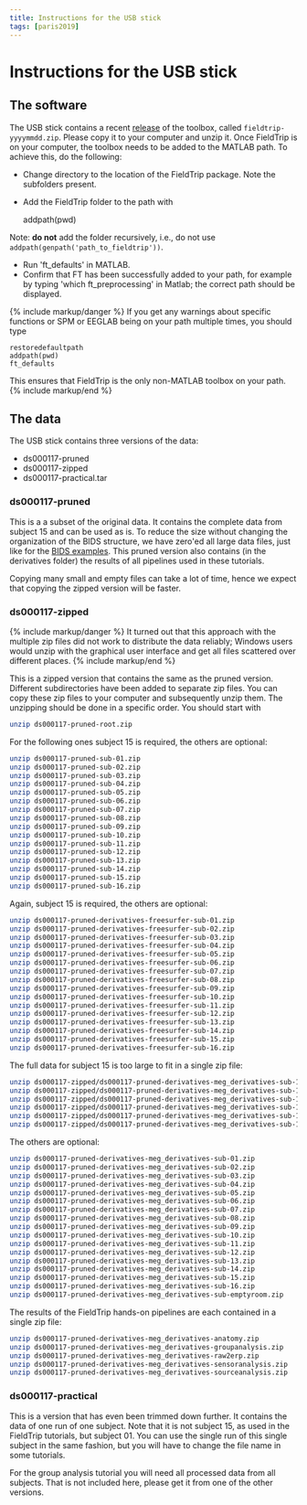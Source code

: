 ```yaml
---
title: Instructions for the USB stick
tags: [paris2019]
---
```


# Instructions for the USB stick

## The software

The USB stick contains a recent [release](https://github.com/fieldtrip/fieldtrip/releases) of the toolbox, called `fieldtrip-yyyymmdd.zip`. Please copy it to your computer and unzip it. Once FieldTrip is on your computer, the toolbox needs to be added to the MATLAB path. To achieve this, do the following:

- Change directory to the location of the FieldTrip package. Note the subfolders present.
- Add the FieldTrip folder to the path with

  addpath(pwd)

Note: **do not** add the folder recursively, i.e., do not use `addpath(genpath('path_to_fieldtrip'))`.

- Run 'ft_defaults' in MATLAB.
- Confirm that FT has been successfully added to your path, for example by typing 'which ft_preprocessing' in Matlab; the correct path should be displayed.

{% include markup/danger %}
If you get any warnings about specific functions or SPM or EEGLAB being on your path multiple times, you should type

    restoredefaultpath
    addpath(pwd)
    ft_defaults

This ensures that FieldTrip is the only non-MATLAB toolbox on your path.
{% include markup/end %}

## The data

The USB stick contains three versions of the data:

- ds000117-pruned
- ds000117-zipped
- ds000117-practical.tar

### ds000117-pruned

This is a a subset of the original data. It contains the complete data from subject 15 and can be used as is. To reduce the size without changing the organization of the BIDS structure, we have zero'ed all large data files, just like for the [BIDS examples](https://github.com/bids-standard/bids-examples). This pruned version also contains (in the derivatives folder) the results of all pipelines used in these tutorials.

Copying many small and empty files can take a lot of time, hence we expect that copying the zipped version will be faster.

### ds000117-zipped

{% include markup/danger %}
It turned out that this approach with the multiple zip files did not work to distribute the data reliably; Windows users would unzip with the graphical user interface and get all files scattered over different places.
{% include markup/end %}

This is a zipped version that contains the same as the pruned version. Different subdirectories have been added to separate zip files. You can copy these zip files to your computer and subsequently unzip them. The unzipping should be done in a specific order. You should start with

```bash
unzip ds000117-pruned-root.zip
```

For the following ones subject 15 is required, the others are optional:

```bash
unzip ds000117-pruned-sub-01.zip
unzip ds000117-pruned-sub-02.zip
unzip ds000117-pruned-sub-03.zip
unzip ds000117-pruned-sub-04.zip
unzip ds000117-pruned-sub-05.zip
unzip ds000117-pruned-sub-06.zip
unzip ds000117-pruned-sub-07.zip
unzip ds000117-pruned-sub-08.zip
unzip ds000117-pruned-sub-09.zip
unzip ds000117-pruned-sub-10.zip
unzip ds000117-pruned-sub-11.zip
unzip ds000117-pruned-sub-12.zip
unzip ds000117-pruned-sub-13.zip
unzip ds000117-pruned-sub-14.zip
unzip ds000117-pruned-sub-15.zip
unzip ds000117-pruned-sub-16.zip
```

Again, subject 15 is required, the others are optional:

```bash
unzip ds000117-pruned-derivatives-freesurfer-sub-01.zip
unzip ds000117-pruned-derivatives-freesurfer-sub-02.zip
unzip ds000117-pruned-derivatives-freesurfer-sub-03.zip
unzip ds000117-pruned-derivatives-freesurfer-sub-04.zip
unzip ds000117-pruned-derivatives-freesurfer-sub-05.zip
unzip ds000117-pruned-derivatives-freesurfer-sub-06.zip
unzip ds000117-pruned-derivatives-freesurfer-sub-07.zip
unzip ds000117-pruned-derivatives-freesurfer-sub-08.zip
unzip ds000117-pruned-derivatives-freesurfer-sub-09.zip
unzip ds000117-pruned-derivatives-freesurfer-sub-10.zip
unzip ds000117-pruned-derivatives-freesurfer-sub-11.zip
unzip ds000117-pruned-derivatives-freesurfer-sub-12.zip
unzip ds000117-pruned-derivatives-freesurfer-sub-13.zip
unzip ds000117-pruned-derivatives-freesurfer-sub-14.zip
unzip ds000117-pruned-derivatives-freesurfer-sub-15.zip
unzip ds000117-pruned-derivatives-freesurfer-sub-16.zip
```

The full data for subject 15 is too large to fit in a single zip file:

```bash
unzip ds000117-zipped/ds000117-pruned-derivatives-meg_derivatives-sub-15-run-01.zip
unzip ds000117-zipped/ds000117-pruned-derivatives-meg_derivatives-sub-15-run-02.zip
unzip ds000117-zipped/ds000117-pruned-derivatives-meg_derivatives-sub-15-run-03.zip
unzip ds000117-zipped/ds000117-pruned-derivatives-meg_derivatives-sub-15-run-04.zip
unzip ds000117-zipped/ds000117-pruned-derivatives-meg_derivatives-sub-15-run-05.zip
unzip ds000117-zipped/ds000117-pruned-derivatives-meg_derivatives-sub-15-run-06.zip
```


The others are optional:

```bash
unzip ds000117-pruned-derivatives-meg_derivatives-sub-01.zip
unzip ds000117-pruned-derivatives-meg_derivatives-sub-02.zip
unzip ds000117-pruned-derivatives-meg_derivatives-sub-03.zip
unzip ds000117-pruned-derivatives-meg_derivatives-sub-04.zip
unzip ds000117-pruned-derivatives-meg_derivatives-sub-05.zip
unzip ds000117-pruned-derivatives-meg_derivatives-sub-06.zip
unzip ds000117-pruned-derivatives-meg_derivatives-sub-07.zip
unzip ds000117-pruned-derivatives-meg_derivatives-sub-08.zip
unzip ds000117-pruned-derivatives-meg_derivatives-sub-09.zip
unzip ds000117-pruned-derivatives-meg_derivatives-sub-10.zip
unzip ds000117-pruned-derivatives-meg_derivatives-sub-11.zip
unzip ds000117-pruned-derivatives-meg_derivatives-sub-12.zip
unzip ds000117-pruned-derivatives-meg_derivatives-sub-13.zip
unzip ds000117-pruned-derivatives-meg_derivatives-sub-14.zip
unzip ds000117-pruned-derivatives-meg_derivatives-sub-15.zip
unzip ds000117-pruned-derivatives-meg_derivatives-sub-16.zip
unzip ds000117-pruned-derivatives-meg_derivatives-sub-emptyroom.zip
```

The results of the FieldTrip hands-on pipelines are each contained in
a single zip file:

```bash
unzip ds000117-pruned-derivatives-meg_derivatives-anatomy.zip
unzip ds000117-pruned-derivatives-meg_derivatives-groupanalysis.zip
unzip ds000117-pruned-derivatives-meg_derivatives-raw2erp.zip
unzip ds000117-pruned-derivatives-meg_derivatives-sensoranalysis.zip
unzip ds000117-pruned-derivatives-meg_derivatives-sourceanalysis.zip
```

### ds000117-practical

This is a version that has even been trimmed down further. It contains the data of one run of one subject. Note that it is not subject 15, as used in the FieldTrip tutorials, but subject 01. You can use the single run of this single subject in the same fashion, but you will have to change the file name in some tutorials.

For the group analysis tutorial you will need all processed data from all subjects. That is not included here, please get it from one of the other versions.
